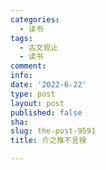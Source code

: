 ```yaml
---
categories:
  - 读书
tags:
  - 古文观止
  - 读书
comment: 
info: 
date: '2022-6-22'
type: post
layout: post
published: false
sha: 
slug: the-post-9591
title: 介之推不言禄

---
```


